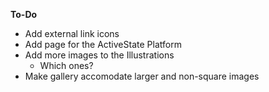 **To-Do**

* Add external link icons
* Add page for the ActiveState Platform
* Add more images to the Illustrations
  * Which ones?
* Make gallery accomodate larger and non-square images